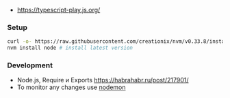 - https://typescript-play.js.org/

### Setup
```bash
curl -o- https://raw.githubusercontent.com/creationix/nvm/v0.33.8/install.sh | bash
nvm install node # install latest version

```

### Development
- Node.js, Require и Exports https://habrahabr.ru/post/217901/
- To monitor any changes use [nodemon](https://github.com/remy/nodemon)
 
